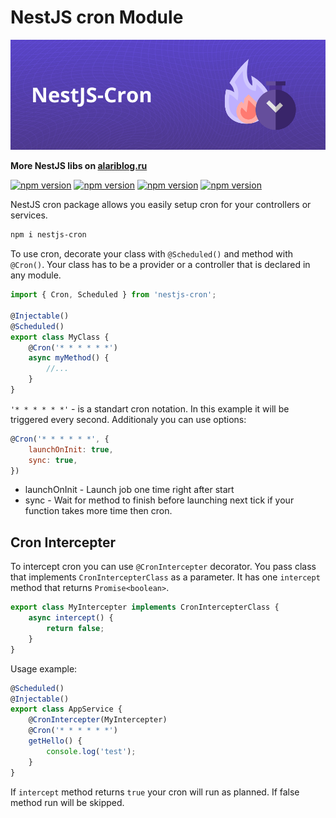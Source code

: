 # NestJS cron Module

![alt cover](https://github.com/AlariCode/nestjs-cron/raw/master/img/logo.jpg)

**More NestJS libs on [alariblog.ru](https://alariblog.ru)**

[![npm version](https://badgen.net/npm/v/nestjs-cron)](https://www.npmjs.com/package/nestjs-cron)
[![npm version](https://badgen.net/npm/license/nestjs-cron)](https://www.npmjs.com/package/nestjs-cron)
[![npm version](https://badgen.net/github/open-issues/AlariCode/nestjs-cron)](https://github.com/AlariCode/nestjs-cron/issues)
[![npm version](https://badgen.net/github/prs/AlariCode/nestjs-cron)](https://github.com/AlariCode/nestjs-cron/pulls)

NestJS cron package allows you easily setup cron for your controllers or services.

```bash
npm i nestjs-cron
```

To use cron, decorate your class with `@Scheduled()` and method with `@Cron()`.
Your class has to be a provider or a controller that is declared in any module.

```javascript
import { Cron, Scheduled } from 'nestjs-cron';

@Injectable()
@Scheduled()
export class MyClass {
	@Cron('* * * * * *')
	async myMethod() {
		//...
	}
}
```

`'* * * * * *'` - is a standart cron notation. In this example it will be triggered every second.
Additionaly you can use options:

```javascript
@Cron('* * * * * *', {
	launchOnInit: true,
	sync: true,
})
```

-   launchOnInit - Launch job one time right after start
-   sync - Wait for method to finish before launching next tick if your function takes more time then cron.

## Cron Intercepter

To intercept cron you can use `@CronIntercepter` decorator. You pass class that implements `CronIntercepterClass` as a parameter. It has one `intercept` method that returns `Promise<boolean>`.

```javascript
export class MyIntercepter implements CronIntercepterClass {
	async intercept() {
		return false;
	}
}
```

Usage example:

```javascript
@Scheduled()
@Injectable()
export class AppService {
	@CronIntercepter(MyIntercepter)
	@Cron('* * * * * *')
	getHello() {
		console.log('test');
	}
}
```

If `intercept` method returns `true` your cron will run as planned. If false method run will be skipped.
